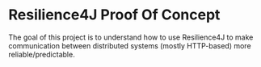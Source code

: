 # Resilience4J Proof Of Concept

The goal of this project is to understand how to use Resilience4J to make communication between distributed systems (mostly HTTP-based) more
reliable/predictable.
